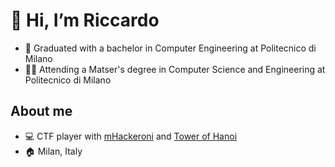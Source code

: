 # 👋 Hi, I’m Riccardo

- 📜 Graduated with a bachelor in Computer Engineering at Politecnico di Milano
- 👨‍🎓 Attending a Matser's degree in Computer Science and Engineering at Politecnico di Milano

## About me

- 💻 CTF player with [mHackeroni](https://mhackeroni.it/) and [Tower of Hanoi](https://toh.necst.it)
- 🏠 Milan, Italy

<!---
Mencucci/Mencucci is a ✨ special ✨ repository because its `README.md` (this file) appears on your GitHub profile.
You can click the Preview link to take a look at your changes.
--->
